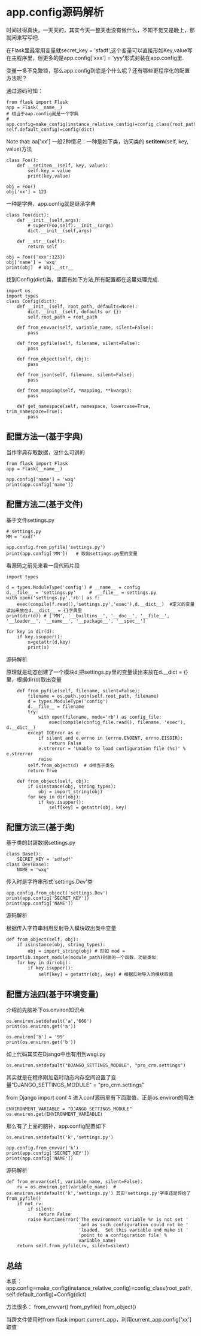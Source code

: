 # app.config源码解析

时间过得真快，一天天的，其实今天一整天也没有做什么，不知不觉又是晚上，那就闲来写写吧.

在Flask里最常用变量就secret_key = 'sfadf',这个变量可以直接形如Key,value写在主程序里，但更多的是app.config['xxx'] = 'yyy'形式封装在app.config里.

变量一多不免繁锁，那么app.config到底是个什么呢？还有哪些更程序化的配置方法呢？


通过源码可知：
```
from flask import Flask
app = Flask(__name__)
# 相当于aap.config就是一个字典
# app.config=make_config(instance_relative_config)=config_class(root_path, self.default_config)=Config(dict)
```

Note that: aa['xx'] 一般2种情况：一种是如下类，访问类的 __setitem__(self, key, value)方法
```
class Foo():
    def __setitem__(self, key, value):
        self.key = value
        print(key,value)

obj = Foo()
obj['xx'] = 123
```

一种是字典，app.config就是继承字典
```
class Foo(dict):
    def __init__(self,args):
        # super(Foo,self).__init__(args)
        dict.__init__(self,args)

    def __str__(self):
        return self

obj = Foo({'xxx':123})
obj['name'] = 'wxq'
print(obj)  # obj.__str__
```

找到Config(dict)类，里面有如下方法,所有配置都在这里处理完成.
```
import os
import types
class Config(dict):
    def __init__(self, root_path, defaults=None):
        dict.__init__(self, defaults or {})
        self.root_path = root_path

    def from_envvar(self, variable_name, silent=False):
        pass

    def from_pyfile(self, filename, silent=False):
        pass

    def from_object(self, obj):
        pass

    def from_json(self, filename, silent=False):
        pass

    def from_mapping(self, *mapping, **kwargs):
        pass

    def get_namespace(self, namespace, lowercase=True, trim_namespace=True):
        pass
```

## 配置方法一(基于字典)

当作字典存取数据，没什么可讲的
```
from flask import Flask
app = Flask(__name__)

app.config['name'] = 'wxq'
print(app.config['name'])
```

## 配置方法二(基于文件)

基于文件settings.py
```
# settings.py
MM = 'xxdf'
```

```
app.config.from_pyfile('settings.py')
print(app.config['MM'])   # 取出settings.py里的变量
```

看源码之前先来看一段代码片段
```
import types

d = types.ModuleType('config') # __name__ = config
d.__file__ = 'settings.py'     #  __file__ = settings.py
with open('settings.py','rb') as f:
    exec(compile(f.read(),'settings.py','exec'),d.__dict__)  #定义的变量读出来放在d.__dict__ = {}字典里
print(dir(d)) # ['MM', '__builtins__', '__doc__', '__file__', '__loader__', '__name__', '__package__', '__spec__']

for key in dir(d):
    if key.isupper():
        x=getattr(d,key)
        print(x)
```

源码解析

原理就是动态创建了一个模块d,把settings.py里的变量读出来放在d.__dict = {}里，根据dir(d)取出变量
```
    def from_pyfile(self, filename, silent=False):
        filename = os.path.join(self.root_path, filename)
        d = types.ModuleType('config')
        d.__file__ = filename
        try:
            with open(filename, mode='rb') as config_file:
                exec(compile(config_file.read(), filename, 'exec'), d.__dict__)
        except IOError as e:
            if silent and e.errno in (errno.ENOENT, errno.EISDIR):
                return False
            e.strerror = 'Unable to load configuration file (%s)' % e.strerror
            raise
        self.from_object(d)  # d相当于类名 
        return True

    def from_object(self, obj):
        if isinstance(obj, string_types):
            obj = import_string(obj)
        for key in dir(obj):
            if key.isupper():
                self[key] = getattr(obj, key)
```

## 配置方法三(基于类)

基于类的封装数据settings.py
```
class Base():
    SECRET_KEY = 'sdfsdf'
class Dev(Base):
    NAME = 'wxq'
```

传入时是字符串形式'settings.Dev'类
```
app.config.from_object('settings.Dev')
print(app.config['SECRET_KEY'])
print(app.config['NAME'])
```

源码解析

根据传入字符串利用反射导入模块取出类中变量
```
def from_object(self, obj):
    if isinstance(obj, string_types):
        obj = import_string(obj) # 形如 mod = importlib.import_module(module_path)封装的一个函数，功能类似
    for key in dir(obj):
        if key.isupper():
            self[key] = getattr(obj, key) # 根据反射导入的模块取值
```

## 配置方法四(基于环境变量)

介绍前先脑补下os.environ知识点
```
os.environ.setdefault('a','666')
print(os.environ.get('a'))

os.environ['b'] = '99'
print(os.environ.get('b'))
```

如上代码其实在Django中也有用到wsgi.py
```
os.environ.setdefault("DJANGO_SETTINGS_MODULE", "pro_crm.settings")
```

其实就是在程序刚加载时动态内存空间设置了变量"DJANGO_SETTINGS_MODULE" = "pro_crm.settings"

from Django import conf # 进入conf源码里有下面取值，正是os.environ的用法
```
ENVIRONMENT_VARIABLE = "DJANGO_SETTINGS_MODULE"
os.environ.get(ENVIRONMENT_VARIABLE)
```

那么有了上面的脑补，app.config配置如下
```
os.environ.setdefault('k','settings.py')

app.config.from_envvar('k')  
print(app.config['SECRET_KEY'])
print(app.config['NAME'])
```

源码解析
```
def from_envvar(self, variable_name, silent=False):
    rv = os.environ.get(variable_name)  # os.environ.setdefault('k','settings.py') 其实'settings.py'字串还是传给了from_pyfile()   
    if not rv:
        if silent:
            return False
        raise RuntimeError('The environment variable %r is not set '
                           'and as such configuration could not be '
                           'loaded.  Set this variable and make it '
                           'point to a configuration file' %
                           variable_name)
    return self.from_pyfile(rv, silent=silent)
```

## 总结

本质：app.config=make_config(instance_relative_config)=config_class(root_path, self.default_config)=Config(dict)

方法很多： from_envvar() from_pyfile() from_object()

当跨文件使用时from flask import current_app，利用current_app.config['xx']取值




